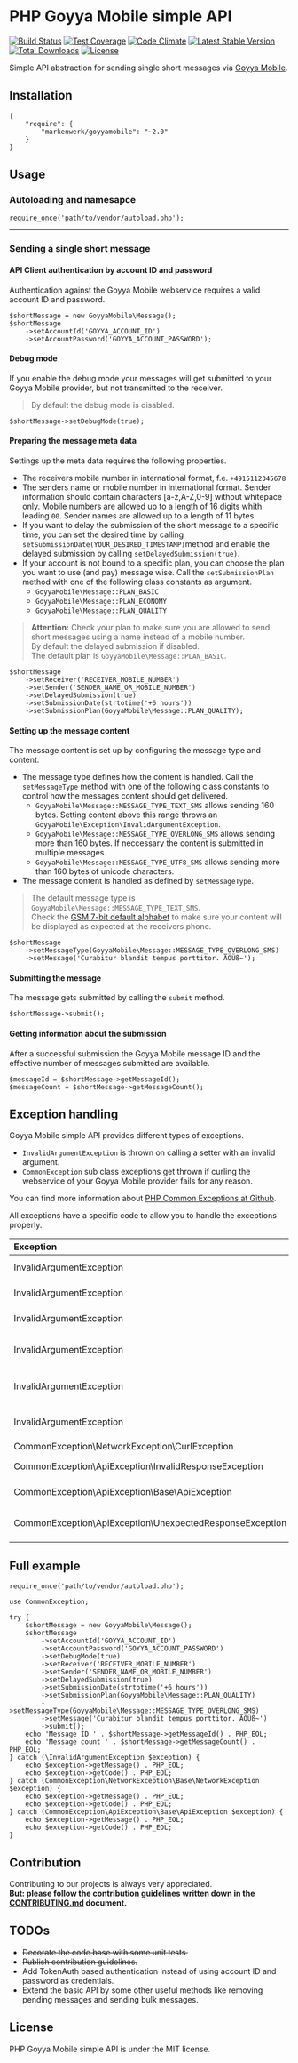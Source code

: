 # PHP Goyya Mobile simple API

[![Build Status](https://travis-ci.org/markenwerk/php-goyyamobile.svg?branch=master)](https://travis-ci.org/markenwerk/php-goyyamobile)
[![Test Coverage](https://codeclimate.com/github/markenwerk/php-goyyamobile/badges/coverage.svg)](https://codeclimate.com/github/markenwerk/php-goyyamobile/coverage)
[![Code Climate](https://codeclimate.com/github/markenwerk/php-goyyamobile/badges/gpa.svg)](https://codeclimate.com/github/markenwerk/php-goyyamobile)
[![Latest Stable Version](https://poser.pugx.org/markenwerk/goyyamobile/v/stable)](https://packagist.org/packages/markenwerk/goyyamobile)
[![Total Downloads](https://poser.pugx.org/markenwerk/goyyamobile/downloads)](https://packagist.org/packages/markenwerk/goyyamobile)
[![License](https://poser.pugx.org/markenwerk/goyyamobile/license)](https://packagist.org/packages/markenwerk/goyyamobile)

Simple API abstraction for sending single short messages via [Goyya Mobile](https://www.goyya.com).


## Installation

````{json}
{
   	"require": {
        "markenwerk/goyyamobile": "~2.0"
    }
}
````

## Usage

### Autoloading and namesapce

````{php}  
require_once('path/to/vendor/autoload.php');
````

---

### Sending a single short message

#### API Client authentication by account ID and password

Authentication against the Goyya Mobile webservice requires a valid account ID and password. 

````{php}
$shortMessage = new GoyyaMobile\Message();
$shortMessage
	->setAccountId('GOYYA_ACCOUNT_ID')
	->setAccountPassword('GOYYA_ACCOUNT_PASSWORD');
````

#### Debug mode

If you enable the debug mode your messages will get submitted to your Goyya Mobile provider, but not transmitted to the receiver.

> By default the debug mode is disabled.

````{php}
$shortMessage->setDebugMode(true);
````

#### Preparing the message meta data

Settings up the meta data requires the following properties. 

- The receivers mobile number in international format, f.e. `+4915112345678`
- The senders name or mobile number in international format. Sender information should contain characters [a-z,A-Z,0-9] without whitepace only. Mobile numbers are allowed up to a length of 16 digits whith leading `00`. Sender names are allowed up to a length of 11 bytes.   
- If you want to delay the submission of the short message to a specific time, you can set the desired time by calling `setSubmissionDate(YOUR_DESIRED_TIMESTAMP)`method and enable the delayed submission by calling `setDelayedSubmission(true)`.  
- If your account is not bound to a specific plan, you can choose the plan you want to use (and pay) message wise. Call the `setSubmissionPlan` method with one of the following class constants as argument.  
  - `GoyyaMobile\Message::PLAN_BASIC`
  - `GoyyaMobile\Message::PLAN_ECONOMY`
  - `GoyyaMobile\Message::PLAN_QUALITY`

> **Attention:** Check your plan to make sure you are allowed to send short messages using a name instead of a mobile number.   
  By default the delayed submission if disabled.  
  The default plan is `GoyyaMobile\Message::PLAN_BASIC`.

````{php}
$shortMessage
	->setReceiver('RECEIVER_MOBILE_NUMBER')
	->setSender('SENDER_NAME_OR_MOBILE_NUMBER')
	->setDelayedSubmission(true)
	->setSubmissionDate(strtotime('+6 hours'))
	->setSubmissionPlan(GoyyaMobile\Message::PLAN_QUALITY);
````

#### Setting up the message content

The message content is set up by configuring the message type and content. 

- The message type defines how the content is handled. Call the `setMessageType` method with one of the following class constants to control how the messages content should get delivered. 
  - `GoyyaMobile\Message::MESSAGE_TYPE_TEXT_SMS` allows sending 160 bytes. Setting content above this range throws an `GoyyaMobile\Exception\InvalidArgumentException`. 
  - `GoyyaMobile\Message::MESSAGE_TYPE_OVERLONG_SMS` allows sending more than 160 bytes. If neccessary the content is submitted in multiple messages.  
  - `GoyyaMobile\Message::MESSAGE_TYPE_UTF8_SMS` allows sending more than 160 bytes of unicode characters.
- The message content is handled as defined by `setMessageType`.  

> The default message type is `GoyyaMobile\Message::MESSAGE_TYPE_TEXT_SMS`.  
Check the [GSM 7-bit default alphabet](https://en.wikipedia.org/wiki/GSM_03.38#GSM_7-bit_default_alphabet_and_extension_table_of_3GPP_TS_23.038_.2F_GSM_03.38) to make sure your content will be displayed as expected at the receivers phone. 

````{php}
$shortMessage
	->setMessageType(GoyyaMobile\Message::MESSAGE_TYPE_OVERLONG_SMS)
	->setMessage('Curabitur blandit tempus porttitor. ÄÖÜß~');
````

#### Submitting the message

The message gets submitted by calling the `submit` method. 

````{php}
$shortMessage->submit();
````

#### Getting information about the submission

After a successful submission the Goyya Mobile message ID and the effective number of messages submitted are available. 

````{php}
$messageId = $shortMessage->getMessageId();
$messageCount = $shortMessage->getMessageCount();
````

## Exception handling

Goyya Mobile simple API provides different types of exceptions. 

- `InvalidArgumentException` is thrown on calling a setter with an invalid argument. 
- `CommonException` sub class exceptions get thrown if curling the webservice of your Goyya Mobile provider fails for any reason. 

You can find more information about [PHP Common Exceptions at Github](https://github.com/markenwerk/php-common-exceptions).

All exceptions have a specific code to allow you to handle the exceptions properly. 

| Exception                                                | Code | Description |
| :------------------------------------------------------- | ---: | :---------- |
| InvalidArgumentException                                 |   10 | Receiver is no valid international mobile number; starts not with `+` or `00` |
| InvalidArgumentException                                 |   11 | Receiver is no valid international mobile number; does contain non digit characters |
| InvalidArgumentException                                 |   20 | Sender is not valid; does contain non [a-z,A-Z,0-9] characters |
| InvalidArgumentException                                 |   21 | Sender is not a valid mobile number; it contains digits only but is longer than 16 bytes |
| InvalidArgumentException                                 |   22 | Sender is not a valid name; it contains alphanumeric characters but is longer than 11 bytes |
| InvalidArgumentException                                 |   30 | Message content is not valid; it is longer than 160 bytes but the message type is set to `GoyyaMobile\Message::MESSAGE_TYPE_TEXT_SMS` |
| CommonException\NetworkException\CurlException           |   40 | A curl error occurred |
| CommonException\ApiException\InvalidResponseException    |   41 | Response HTTP status code is not in the `2xx` range |
| CommonException\ApiException\Base\ApiException           |   42 | The Goyya Mobile provider webservice responded with an error |
| CommonException\ApiException\UnexpectedResponseException |   43 | The Goyya Mobile provider webservice responded with an unexpected and therefore not parsable response body |

## Full example

````{php}
require_once('path/to/vendor/autoload.php');

use CommonException;

try {
	$shortMessage = new GoyyaMobile\Message();
	$shortMessage
		->setAccountId('GOYYA_ACCOUNT_ID')
		->setAccountPassword('GOYYA_ACCOUNT_PASSWORD')
		->setDebugMode(true)
		->setReceiver('RECEIVER_MOBILE_NUMBER')
		->setSender('SENDER_NAME_OR_MOBILE_NUMBER')
		->setDelayedSubmission(true)
		->setSubmissionDate(strtotime('+6 hours'))
		->setSubmissionPlan(GoyyaMobile\Message::PLAN_QUALITY)
		->setMessageType(GoyyaMobile\Message::MESSAGE_TYPE_OVERLONG_SMS)
		->setMessage('Curabitur blandit tempus porttitor. ÄÖÜß~')
		->submit();
	echo 'Message ID ' . $shortMessage->getMessageId() . PHP_EOL;
	echo 'Message count ' . $shortMessage->getMessageCount() . PHP_EOL;
} catch (\InvalidArgumentException $exception) {
	echo $exception->getMessage() . PHP_EOL;
	echo $exception->getCode() . PHP_EOL;
} catch (CommonException\NetworkException\Base\NetworkException $exception) {
	echo $exception->getMessage() . PHP_EOL;
	echo $exception->getCode() . PHP_EOL;
} catch (CommonException\ApiException\Base\ApiException $exception) {
	echo $exception->getMessage() . PHP_EOL;
	echo $exception->getCode() . PHP_EOL;
}
````

## Contribution

Contributing to our projects is always very appreciated.  
**But: please follow the contribution guidelines written down in the [CONTRIBUTING.md](https://github.com/markenwerk/php-goyyamobile/blob/master/CONTRIBUTING.md) document.**

## TODOs

- ~~Decorate the code base with some unit tests.~~
- ~~Publish contribution guidelines.~~
- Add TokenAuth based authentication instead of using account ID and password as credentials.
- Extend the basic API by some other useful methods like removing pending messages and sending bulk messages.

## License

PHP Goyya Mobile simple API is under the MIT license.
